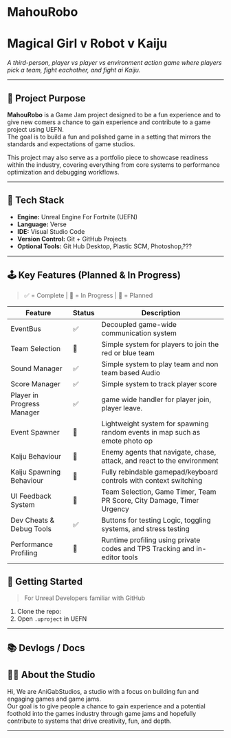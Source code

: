 # MahouRobo

# Magical Girl v Robot v Kaiju

*A third-person, player vs player vs environment action game where players pick a team, fight eachother, and fight ai Kaiju.*

---

## 🎯 Project Purpose

**MahouRobo** is a Game Jam project designed to be a fun experience and to give new comers a chance to gain experience and contribute to a game project using UEFN.  
The goal is to build a fun and polished game in a setting that mirrors the standards and expectations of game studios.

This project may also serve as a portfolio piece to showcase readiness within the industry, covering everything from core systems to performance optimization and debugging workflows.

---

## 🔧 Tech Stack

- **Engine:** Unreal Engine For Fortnite (UEFN)
- **Language:** Verse
- **IDE:** Visual Studio Code
- **Version Control:** Git + GitHub Projects
- **Optional Tools:** Git Hub Desktop, Plastic SCM, Photoshop,???

---

## 🕹️ Key Features (Planned & In Progress)

> ✅ = Complete | 🔄 = In Progress | 📝 = Planned

| Feature | Status | Description |
|--------|--------|-------------|
| EventBus | ✅ | Decoupled game-wide communication system |
| Team Selection | 🔄 | Simple system for players to join the red or blue team |
| Sound Manager | ✅ | Simple system to play team and non team based Audio |
| Score Manager | ✅ | Simple system to track player score |
| Player in Progress Manager | ✅ | game wide handler for player join, player leave.  |
| Event Spawner | 📝 | Lightweight system for spawning random events in map such as emote photo op |
| Kaiju Behaviour | 🔄 | Enemy agents that navigate, chase, attack, and react to the environment|
| Kaiju Spawning Behaviour | 🔄 | Fully rebindable gamepad/keyboard controls with context switching |
| UI Feedback System | 🔄 | Team Selection, Game Timer, Team PR Score, City Damage,  Timer Urgency |
| Dev Cheats & Debug Tools | ✅ | Buttons for testing Logic, toggling systems, and stress testing |
| Performance Profiling | 📝 | Runtime profiling using private codes and TPS Tracking and in-editor tools |

## 🚀 Getting Started

> For Unreal Developers familiar with GitHub

1. Clone the repo:
2. Open `.uproject` in UEFN

---

## 📚 Devlogs / Docs


## 🧑‍💻 About the Studio

Hi, We are AniGabStudios, a studio with a focus on building fun and engaging games and game jams.  
Our goal is to give people a chance to gain experience and a potential foothold into the games industry through game jams and hopefully contribute to systems that drive creativity, fun, and depth.

---
